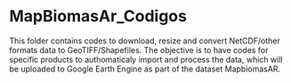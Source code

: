 # MapBiomasAr_Codigos
This folder contains codes to download, resize and convert NetCDF/other formats data to GeoTIFF/Shapefiles. The objective is to have codes for specific products to authomaticaly import and process the data, which will be uploaded to Google Earth Engine as part of the dataset MapbiomasAR.
